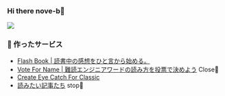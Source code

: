 ### Hi there nove-b👋

![](https://github-profile-summary-cards.vercel.app/api/cards/profile-details?username=nove-b&theme=github)

### 🚀 作ったサービス
- [ Flash Book | 読書中の感想をひと言から始める。](https://flashbook.app)
- [Vote For Name | 難読エンジニアワードの読み方を投票で決めよう](https://vote-for-name.vercel.app/) Close🧱
- [Create Eye Catch For Classic](https://wordpress.org/plugins/create-eye-catch-for-classic/)
- [読みたい記事たち](https://nove-b.github.io/feed/) stop🧱

